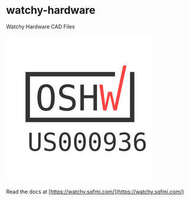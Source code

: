 # watchy-hardware
Watchy Hardware CAD Files

[![OSHWA US000936](OSHWA-Certification.svg)](https://certification.oshwa.org/us000936.html)

Read the docs at [https://watchy.sqfmi.com/](https://watchy.sqfmi.com/)
